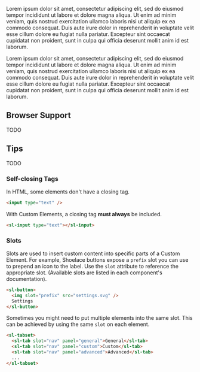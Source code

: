 Lorem ipsum dolor sit amet, consectetur adipiscing elit, sed do eiusmod tempor incididunt ut labore et dolore magna aliqua. Ut enim ad minim veniam, quis nostrud exercitation ullamco laboris nisi ut aliquip ex ea commodo consequat. Duis aute irure dolor in reprehenderit in voluptate velit esse cillum dolore eu fugiat nulla pariatur. Excepteur sint occaecat cupidatat non proident, sunt in culpa qui officia deserunt mollit anim id est laborum.

Lorem ipsum dolor sit amet, consectetur adipiscing elit, sed do eiusmod tempor incididunt ut labore et dolore magna aliqua. Ut enim ad minim veniam, quis nostrud exercitation ullamco laboris nisi ut aliquip ex ea commodo consequat. Duis aute irure dolor in reprehenderit in voluptate velit esse cillum dolore eu fugiat nulla pariatur. Excepteur sint occaecat cupidatat non proident, sunt in culpa qui officia deserunt mollit anim id est laborum.

## Browser Support

TODO

## Tips

TODO

### Self-closing Tags

In HTML, some elements don't have a closing tag.

```html
<input type="text" />
```

With Custom Elements, a closing tag **must always** be included.

```html
<sl-input type="text"></sl-input>
```

### Slots

Slots are used to insert custom content into specific parts of a Custom Element. For example, Shoelace buttons expose a `prefix` slot you can use to prepend an icon to the label. Use the `slot` attribute to reference the appropriate slot. (Available slots are listed in each component's documentation).

```html
<sl-button>
  <img slot="prefix" src="settings.svg" />
  Settings
</sl-button>
```

Sometimes you might need to put multiple elements into the same slot. This can be achieved by using the same `slot` on each element.

```html
<sl-tabset>
  <sl-tab slot="nav" panel="general">General</sl-tab>
  <sl-tab slot="nav" panel="custom">Custom</sl-tab>
  <sl-tab slot="nav" panel="advanced">Advanced</sl-tab>
  ...
</sl-tabset>
```